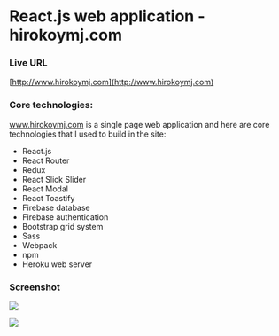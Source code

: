 # React.js web application - hirokoymj.com

### Live URL

[http://www.hirokoymj.com](http://www.hirokoymj.com)

### Core technologies: 

www.hirokoymj.com is a single page web application and here are core technologies that I used to build in the site:

- React.js
- React Router
- Redux
- React Slick Slider
- React Modal
- React Toastify
- Firebase database
- Firebase authentication
- Bootstrap grid system
- Sass
- Webpack
- npm
- Heroku web server


### Screenshot

![](http://www.hirokoymj.com/images/screen-desktop.png)

![](http://www.hirokoymj.com/images/screen-mobile.png)
 







